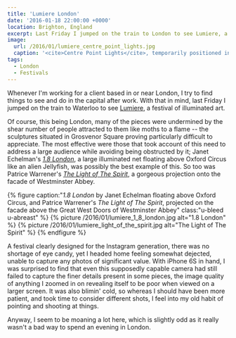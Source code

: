 ```yaml
---
title: 'Lumiere London'
date: '2016-01-18 22:00:00 +0000'
location: Brighton, England
excerpt: Last Friday I jumped on the train to London to see Lumiere, a four-day open-air festival of illuminated art.
image:
  url: /2016/01/lumiere_centre_point_lights.jpg
  caption: '<cite>Centre Point Lights</cite>, temporarily positioned in front of the National Gallery in Trafalgar Square'
tags:
  - London
  - Festivals
---
```

Whenever I'm working for a client based in or near London, I try to find things to see and do in the capital after work. With that in mind, last Friday I jumped on the train to Waterloo to see [Lumiere][1], a festival of illuminated art.

Of course, this being London, many of the pieces were undermined by the shear number of people attracted to them like moths to a flame -- the sculptures situated in Grosvenor Square proving particularly difficult to appreciate. The most effective were those that took account of this need to address a large audience while avoiding being obstructed by it; Janet Echelman's [<cite>1.8 London</cite>][2], a large illuminated net floating above Oxford Circus like an alien Jellyfish, was possibly the best example of this. So too was Patrice Warrener's [<cite>The Light of The Spirit</cite>][3], a gorgeous projection onto the facade of Westminster Abbey.

{% figure caption:"<cite>1.8 London</cite> by Janet Echelman floating above Oxford Circus, and Patrice Warrener's <cite>The Light of The Spirit</cite>, projected on the facade above the Great West Doors of Westminster Abbey" class:"u-bleed u-abreast" %}
{% picture /2016/01/lumiere_1_8_london.jpg alt="1.8 London" %}
{% picture /2016/01/lumiere_light_of_the_spirit.jpg alt="The Light of The Spirit" %}
{% endfigure %}

A festival clearly designed for the Instagram generation, there was no shortage of eye candy, yet I headed home feeling somewhat dejected, unable to capture any photos of significant value. With iPhone 6S in hand, I was surprised to find that even this supposedly capable camera had still failed to capture the finer details present in some pieces, the image quality of anything I zoomed in on revealing itself to be poor when viewed on a larger screen. It was also blimin' cold, so whereas I should have been more patient, and took time to consider different shots, I feel into my old habit of pointing and shooting at things.

Anyway, I seem to be moaning a lot here, which is slightly odd as it really wasn't a bad way to spend an evening in London.

[1]: http://www.visitlondon.com/lumiere/
[2]: http://www.visitlondon.com/lumiere/programme/piccadilly-regent-street-and-st-james/lumiere-artist-janet-echelman
[3]: http://www.visitlondon.com/lumiere/programme/trafalgar-square-and-westminster/lumiere-artist-patrice-warrener
